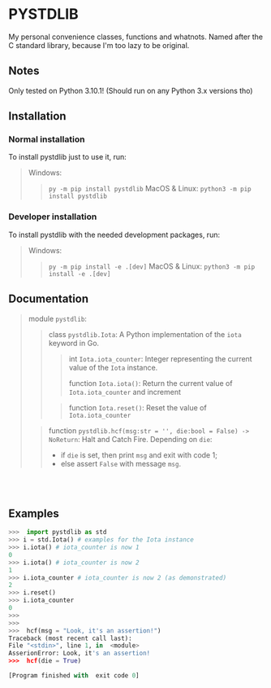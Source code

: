 # PYSTDLIB #
My personal convenience classes, functions and whatnots. Named after the C standard library, because I'm too lazy to be original.


## Notes #
Only tested on Python 3.10.1! (Should run on any Python 3.x versions tho)


## Installation #
 ### Normal installation #
  To install pystdlib just to use it, run:
  > Windows:
  >>`py -m pip install pystdlib`
  > MacOS & Linux:
  >>`python3 -m pip install pystdlib`
 
 ### Developer installation #
  To install pystdlib with the needed development packages, run:
  > Windows:
  >> `py -m pip install -e .[dev]`
  > MacOS & Linux:
  >> `python3 -m pip install -e .[dev]`
 


## Documentation #
> module `pystdlib`:
>> class `pystdlib.Iota`:
>> A Python implementation of the `iota` keyword in Go.
>>> int `Iota.iota_counter`:
>>> Integer representing the current value of the `Iota` instance.
>>>
>>> function `Iota.iota()`:
>>> Return the current value of `Iota.iota_counter` and increment
>>
>>> function `Iota.reset()`:
>>> Reset the value of `Iota.iota_counter`
>
>> function `pystdlib.hcf(msg:str = '', die:bool = False) -> NoReturn`:
>> Halt and Catch Fire.
>> Depending on `die`:
>>- if `die` is set, then print `msg` and exit with code 1;
>>- else assert `False` with message `msg`.

<br><br>

## Examples #
```python
>>>  import pystdlib as std
>>> i = std.Iota() # examples for the Iota instance
>>> i.iota() # iota_counter is now 1
0
>>> i.iota() # iota_counter is now 2
1
>>> i.iota_counter # iota_counter is now 2 (as demonstrated)
2
>>> i.reset()
>>> i.iota_counter
0
>>>
>>>
>>>  hcf(msg = "Look, it's an assertion!")
Traceback (most recent call last):
File "<stdin>", line 1, in  <module>
AsserionError: Look, it's an assertion!
>>>  hcf(die = True)

[Program finished with  exit code 0]
```